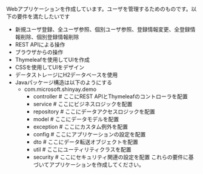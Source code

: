 Webアプリケーションを作成しています。ユーザを管理するためのものです。以下の要件を満たしたいです
- 新規ユーザ登録、全ユーザ参照、個別ユーザ参照、登録情報変更、全登録情報削除、個別登録情報削除
- REST APIによる操作
- ブラウザからの操作
- Thymeleafを使用してUIを作成
- CSSを使用してUIをデザイン
- データストレージにH2データベースを使用
- Javaパッケージ構造は以下のようにする
  - com.microsoft.shinyay.demo
    - controller # ここにREST APIとThymeleafのコントローラを配置
    - service # ここにビジネスロジックを配置
    - repository # ここにデータアクセスロジックを配置
    - model # ここにデータモデルを配置
    - exception # ここにカスタム例外を配置
    - config # ここにアプリケーションの設定を配置
    - dto # ここにデータ転送オブジェクトを配置
    - util # ここにユーティリティクラスを配置
    - security # ここにセキュリティ関連の設定を配置
これらの要件に基づいてアプリケーションを作成してください。
